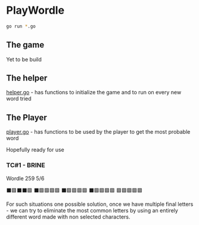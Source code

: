 # PlayWordle

```bash
go run *.go
```

## The game

Yet to be build

## The helper

[helper.go](helper.go) - has functions to initialize the game and to run on every new word tried

## The Player

[player.go](player.go) - has functions to be used by the player to get the most probable word

Hopefully ready for use

### TC#1 - BRINE

Wordle 259 5/6

⬛🟩⬛⬛🟩
⬛🟩🟩🟩🟩
⬛🟩🟩🟩🟩
⬛🟩🟩🟩🟩
🟩🟩🟩🟩🟩

For such situations one possible solution, once we have multiple final letters - we can try to eliminate the most common letters by using an entirely different word made with non selected characters.
